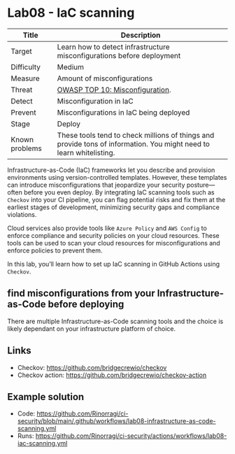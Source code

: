 # Lab08 - IaC scanning

| Title          | Description                                                                                                         |
| -------------- | ------------------------------------------------------------------------------------------------------------------- |
| Target         | Learn how to detect infrastructure misconfigurations before deployment                                              |
| Difficulty     | Medium                                                                                                              |
| Measure        | Amount of misconfigurations                                                                                         |
| Threat         | [OWASP TOP 10: Misconfiguration](https://owasp.org/Top10/A05_2021-Security_Misconfiguration/).                      |
| Detect         | Misconfiguration in IaC                                                                                             |
| Prevent        | Misconfigurations in IaC being deployed                                                                             |
| Stage          | Deploy                                                                                                              |
| Known problems | These tools tend to check millions of things and provide tons of information. You might need to learn whitelisting. |

Infrastructure-as-Code (IaC) frameworks let you describe and provision environments using version-controlled templates. However, these templates can introduce misconfigurations that jeopardize your security posture—often before you even deploy. By integrating IaC scanning tools such as `Checkov` into your CI pipeline, you can flag potential risks and fix them at the earliest stages of development, minimizing security gaps and compliance violations.

Cloud services also provide tools like `Azure Policy` and `AWS Config` to enforce compliance and security policies on your cloud resources. These tools can be used to scan your cloud resources for misconfigurations and enforce policies to prevent them.

In this lab, you’ll learn how to set up IaC scanning in GitHub Actions using `Checkov`.

## find misconfigurations from your Infrastructure-as-Code before deploying

There are multiple Infrastructure-as-Code scanning tools and the choice is likely dependant on your infrastructure platform of choice.

## Links

- Checkov: <https://github.com/bridgecrewio/checkov>
- Checkov action: <https://github.com/bridgecrewio/checkov-action>

## Example solution

- Code: <https://github.com/Rinorragi/ci-security/blob/main/.github/workflows/lab08-infrastructure-as-code-scanning.yml>
- Runs: <https://github.com/Rinorragi/ci-security/actions/workflows/lab08-iac-scanning.yml>
